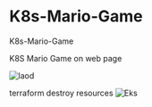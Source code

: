 # K8s-Mario-Game
K8s-Mario-Game

K8S Mario Game on web page

![laod](https://github.com/samleti-balaji/K8s-Mario-Game/assets/117742347/6a70d3a9-4c89-4ac0-aa19-52798fce65e0)

terraform destroy resources
![Eks](https://github.com/samleti-balaji/K8s-Mario-Game/assets/117742347/dbba4cec-5bfa-42b0-a96d-b0576aaf2b47)
